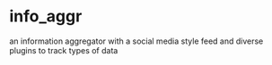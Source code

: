 # info_aggr
an information aggregator with a social media style feed and diverse plugins to track types of data

